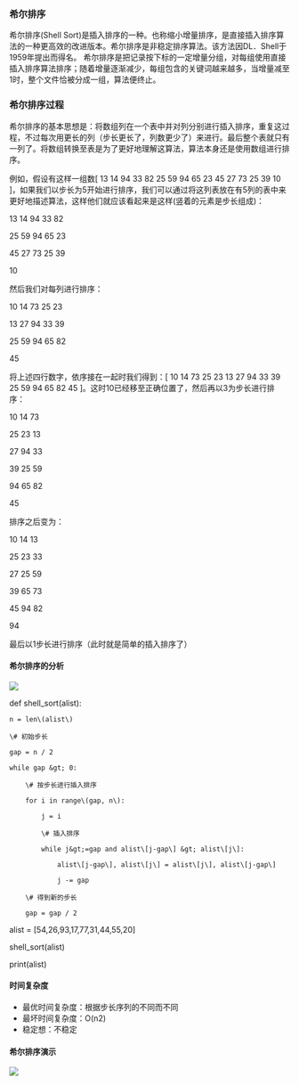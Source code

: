 ### 希尔排序

希尔排序\(Shell Sort\)是插入排序的一种。也称缩小增量排序，是直接插入排序算法的一种更高效的改进版本。希尔排序是非稳定排序算法。该方法因DL．Shell于1959年提出而得名。 希尔排序是把记录按下标的一定增量分组，对每组使用直接插入排序算法排序；随着增量逐渐减少，每组包含的关键词越来越多，当增量减至1时，整个文件恰被分成一组，算法便终止。

### 希尔排序过程

希尔排序的基本思想是：将数组列在一个表中并对列分别进行插入排序，重复这过程，不过每次用更长的列（步长更长了，列数更少了）来进行。最后整个表就只有一列了。将数组转换至表是为了更好地理解这算法，算法本身还是使用数组进行排序。

例如，假设有这样一组数\[ 13 14 94 33 82 25 59 94 65 23 45 27 73 25 39 10 \]，如果我们以步长为5开始进行排序，我们可以通过将这列表放在有5列的表中来更好地描述算法，这样他们就应该看起来是这样\(竖着的元素是步长组成\)：

13 14 94 33 82

25 59 94 65 23

45 27 73 25 39

10

然后我们对每列进行排序：

10 14 73 25 23

13 27 94 33 39

25 59 94 65 82

45

将上述四行数字，依序接在一起时我们得到：\[ 10 14 73 25 23 13 27 94 33 39 25 59 94 65 82 45 \]。这时10已经移至正确位置了，然后再以3为步长进行排序：

10 14 73

25 23 13

27 94 33

39 25 59

94 65 82

45

排序之后变为：

10 14 13

25 23 33

27 25 59

39 65 73

45 94 82

94

最后以1步长进行排序（此时就是简单的插入排序了）

#### 希尔排序的分析

![](/assets/shellsort.png)

def shell\_sort\(alist\):

    n = len\(alist\)

    \# 初始步长

    gap = n / 2

    while gap &gt; 0:

        \# 按步长进行插入排序

        for i in range\(gap, n\):

            j = i

            \# 插入排序

            while j&gt;=gap and alist\[j-gap\] &gt; alist\[j\]:

                alist\[j-gap\], alist\[j\] = alist\[j\], alist\[j-gap\]

                j -= gap

        \# 得到新的步长

        gap = gap / 2

alist = \[54,26,93,17,77,31,44,55,20\]

shell\_sort\(alist\)

print\(alist\)

#### 时间复杂度

* 最优时间复杂度：根据步长序列的不同而不同
* 最坏时间复杂度：O\(n2\)
* 稳定想：不稳定

#### 希尔排序演示

![](/assets/shellsort.gif)

